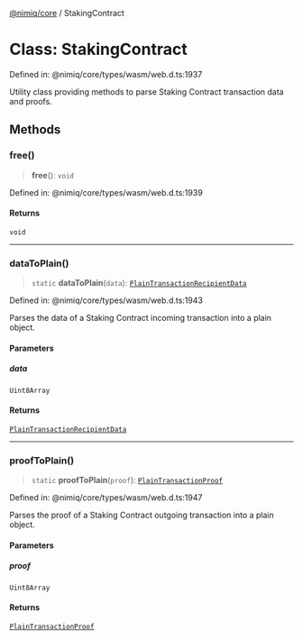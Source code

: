 [@nimiq/core](../globals.md) / StakingContract

# Class: StakingContract

Defined in: @nimiq/core/types/wasm/web.d.ts:1937

Utility class providing methods to parse Staking Contract transaction data and proofs.

## Methods

### free()

> **free**(): `void`

Defined in: @nimiq/core/types/wasm/web.d.ts:1939

#### Returns

`void`

***

### dataToPlain()

> `static` **dataToPlain**(`data`): [`PlainTransactionRecipientData`](../type-aliases/PlainTransactionRecipientData.md)

Defined in: @nimiq/core/types/wasm/web.d.ts:1943

Parses the data of a Staking Contract incoming transaction into a plain object.

#### Parameters

##### data

`Uint8Array`

#### Returns

[`PlainTransactionRecipientData`](../type-aliases/PlainTransactionRecipientData.md)

***

### proofToPlain()

> `static` **proofToPlain**(`proof`): [`PlainTransactionProof`](../type-aliases/PlainTransactionProof.md)

Defined in: @nimiq/core/types/wasm/web.d.ts:1947

Parses the proof of a Staking Contract outgoing transaction into a plain object.

#### Parameters

##### proof

`Uint8Array`

#### Returns

[`PlainTransactionProof`](../type-aliases/PlainTransactionProof.md)

